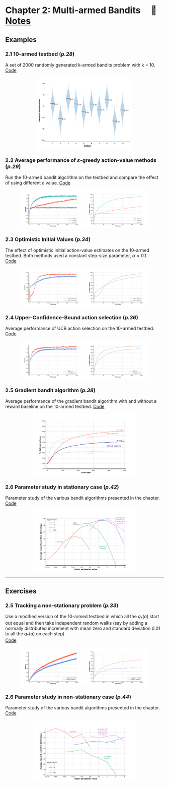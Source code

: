 # **Chapter 2: Multi-armed Bandits** &nbsp; &nbsp; :link: [Notes](./%5BNOTES%5DCH_2.pdf)
## **Examples**

### 2.1 10-armed testbed (*p.28*)
A set of 2000 randomly generated k-armed bandits problem with k = 10. 
[Code](./example_2_1_distribution.py)
<p align="center">
    <img src='./plots/example_2_1.png' width=60%>
</p>

### 2.2 Average performance of $\varepsilon$-greedy action-value methods (*p.29*)
Run the 10-armed bandit algorithm on the testbed and compare the effect of using different $\varepsilon$ value.
[Code](./example_2_2_bandits_algo.py)
<p align="center">
    <img src='./plots/example_2_2_rewards.png' width=40%>
    <img src='./plots/example_2_2_optimal_ratio.png' width=40%>
</p>

### 2.3 Optimistic Initial Values (*p.34*)
The effect of optimistic initial action-value estimates on the 10-armed testbed. Both methods used a constant step-size parameter, $\alpha=0.1$. <br/>
[Code](./example_2_3_OIV.py)
<p align="center">
    <img src='./plots/example_2_3_rewards.png' width=40%>
    <img src='./plots/example_2_3_optimal_ratio.png' width=40%>
</p>

### 2.4 Upper-Confidence-Bound action selection (*p.36*)
Average performance of UCB action selection on the 10-armed testbed. 
[Code](./example_2_4_UCB.py)
<p align="center">
    <img src='./plots/example_2_4_rewards.png' width=40%>
    <img src='./plots/example_2_4_optimal_ratio.png' width=40%>
</p>

### 2.5 Gradient bandit algorithm (*p.38*)
Average performance of the gradient bandit algorithm with and without a reward baseline on the 10-armed testbed. 
[Code](./example_2_5_gradient.py)
<p align="center">
    <img src='./plots/example_2_5_sga.png' width=65%>
</p>

### 2.6 Parameter study in stationary case (*p.42*)
Parameter study of the various bandit algorithms presented in the chapter.
[Code](./example_2_6_summary.py)
<p align="center">
    <img src='./plots/example_2_6_summary.png' width=65%>
</p>

---

## **Exercises**

### 2.5 Tracking a non-stationary problem (*p.33*)
Use a modified version of the 10-armed testbed in which all the $q_*(a)$ start out equal and then take independent random walks (say by adding a normally distributed increment with mean zero and standard deviation 0.01 to all the $q_*(a)$ on each step).<br/>
[Code](./exercise_2_5_non_stationary.py)
<p align="center">
    <img src='./plots/exercise_2_5_rewards.png' width=40%>
    <img src='./plots/exercise_2_5_optimal_ratio.png' width=40%>
</p>

### 2.6 Parameter study in non-stationary case (*p.44*)
Parameter study of the various bandit algorithms presented in the chapter.<br/>
[Code](./example_2_6_summary.py)
<p align="center">
    <img src='./plots/exercise_2_6.png' width=65%>
</p>